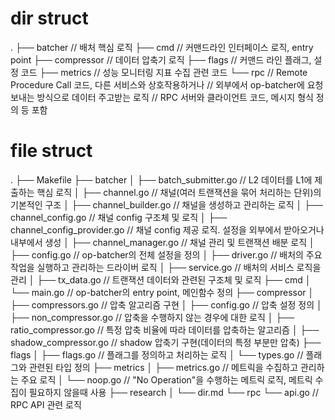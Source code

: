 # dir struct
.
├── batcher         // 배처 핵심 로직
├── cmd             // 커맨드라인 인터페이스 로직, entry point
├── compressor      // 데이터 압축기 로직
├── flags           // 커맨드 라인 플래그, 설정 코드
├── metrics         // 성능 모니터링 지표 수집 관련 코드
└── rpc             // Remote Procedure Call 코드, 다른 서비스와 상호작용하거나
                    // 외부에서 op-batcher에 요청 보내는 방식으로 데이터 주고받는 로직
                    // RPC 서버와 클라이언트 코드, 메시지 형식 정의 등 포함


# file struct
.
├── Makefile
├── batcher
│   ├── batch_submitter.go          // L2 데이터를 L1에 제출하는 핵심 로직
│   ├── channel.go                  // 채널(여러 트랜잭션을 묶어 처리하는 단위)의 기본적인 구조
│   ├── channel_builder.go          // 채널을 생성하고 관리하는 로직
│   ├── channel_config.go           // 채널 config 구조체 및 로직
│   ├── channel_config_provider.go  // 채널 config 제공 로직. 설정을 외부에서 받아오거나 내부에서 생성
│   ├── channel_manager.go          // 채널 관리 및 트랜잭션 배분 로직
│   ├── config.go                   // op-batcher의 전체 설정을 정의
│   ├── driver.go                   // 배처의 주요 작업을 실행하고 관리하는 드라이버 로직
│   ├── service.go                  // 배처의 서비스 로직을 관리
│   ├── tx_data.go                  // 트랜잭션 데이터와 관련된 구조체 및 로직
├── cmd
│   └── main.go                     // op-batcher의 entry point, 메인함수 정의
├── compressor
│   ├── compressors.go              // 압축 알고리즘 구현
│   ├── config.go                   // 압축 설정 정의
│   ├── non_compressor.go           // 압축을 수행하지 않는 경우에 대한 로직
│   ├── ratio_compressor.go         // 특정 압축 비율에 따라 데이터를 압축하는 알고리즘
│   ├── shadow_compressor.go        // shadow 압축기 구현(데이터의 특정 부분만 압축)
├── flags
│   ├── flags.go                    // 플래그를 정의하고 처리하는 로직
│   └── types.go                    // 플래그와 관련된 타입 정의
├── metrics
│   ├── metrics.go                  // 메트릭을 수집하고 관리하는 주요 로직
│   └── noop.go                     // "No Operation"을 수행하는 메트릭 로직, 메트릭 수집이 필요하지 않을때 사용
├── research
│   └── dir.md
└── rpc
    └── api.go                      // RPC API 관련 로직